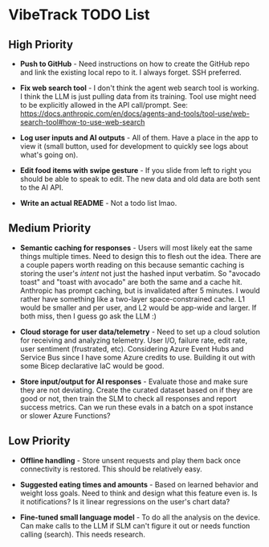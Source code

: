# VibeTrack TODO List

## High Priority
- **Push to GitHub** - Need instructions on how to create the GitHub repo and link the existing local repo to it. I always forget. SSH preferred.

- **Fix web search tool** - I don't think the agent web search tool is working. I think the LLM is just pulling data from its training. Tool use might need to be explicitly allowed in the API call/prompt. See: https://docs.anthropic.com/en/docs/agents-and-tools/tool-use/web-search-tool#how-to-use-web-search

- **Log user inputs and AI outputs** - All of them. Have a place in the app to view it (small button, used for development to quickly see logs about what's going on).

- **Edit food items with swipe gesture** - If you slide from left to right you should be able to speak to edit. The new data and old data are both sent to the AI API.

- **Write an actual README** - Not a todo list lmao.

## Medium Priority
- **Semantic caching for responses** - Users will most likely eat the same things multiple times. Need to design this to flesh out the idea. There are a couple papers worth reading on this because semantic caching is storing the user's *intent* not just the hashed input verbatim. So "avocado toast" and "toast with avocado" are both the same and a cache hit. Anthropic has prompt caching, but is invalidated after 5 minutes. I would rather have something like a two-layer space-constrained cache. L1 would be smaller and per user, and L2 would be app-wide and larger. If both miss, then I guess go ask the LLM :)

- **Cloud storage for user data/telemetry** - Need to set up a cloud solution for receiving and analyzing telemetry. User I/O, failure rate, edit rate, user sentiment (frustrated, etc). Considering Azure Event Hubs and Service Bus since I have some Azure credits to use. Building it out with some Bicep declarative IaC would be good.

- **Store input/output for AI responses** - Evaluate those and make sure they are not deviating. Create the curated dataset based on if they are good or not, then train the SLM to check all responses and report success metrics. Can we run these evals in a batch on a spot instance or slower Azure Functions?

## Low Priority
- **Offline handling** - Store unsent requests and play them back once connectivity is restored. This should be relatively easy.

- **Suggested eating times and amounts** - Based on learned behavior and weight loss goals. Need to think and design what this feature even is. Is it notifications? Is it linear regressions on the user's chart data?

- **Fine-tuned small language model** - To do all the analysis on the device. Can make calls to the LLM if SLM can't figure it out or needs function calling (search). This needs research.
